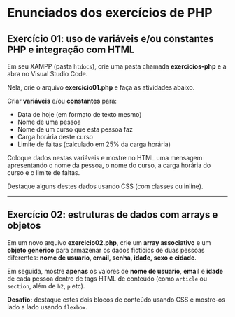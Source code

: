 # Enunciados dos exercícios de PHP

## Exercício 01: uso de variáveis e/ou constantes PHP e integração com HTML

Em seu XAMPP (pasta `htdocs`), crie uma pasta chamada **exercicios-php** e a abra no Visual Studio Code.

Nela, crie o arquivo **exercicio01.php** e faça as atividades abaixo.

Criar **variáveis** e/ou **constantes** para:

- Data de hoje (em formato de texto mesmo)
- Nome de uma pessoa
- Nome de um curso que esta pessoa faz
- Carga horária deste curso
- Limite de faltas (calculado em 25% da carga horária)

Coloque dados nestas variáveis e mostre no HTML uma mensagem apresentando o nome da pessoa, o nome do curso, a carga horária do curso e o limite de faltas.
 
Destaque alguns destes dados usando CSS (com classes ou inline).

---

## Exercício 02: estruturas de dados com arrays e objetos
 
Em um novo arquivo **exercicio02.php**, crie um **array associativo** e um **objeto genérico** para armazenar os dados fictícios de duas pessoas diferentes: **nome de usuario, email, senha, idade, sexo e cidade**.
 
Em seguida, mostre **apenas** os valores de **nome de usuario**, **email** e **idade** de cada pessoa dentro de tags HTML de conteúdo (como `article` ou `section`, além de `h2`, `p` etc).
 
**Desafio:** destaque estes dois blocos de conteúdo usando CSS e mostre-os lado a lado usando `flexbox`.

